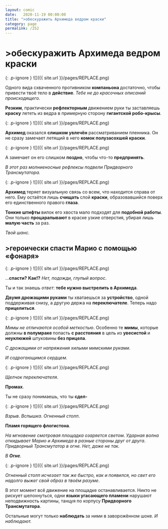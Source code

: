 ```yaml
---
layout: comic
date:   2020-11-19 00:00:00 
title: ">обескуражить Архимеда ведром краски"
category: page
permalink: /252
---
```

# >обескуражить Архимеда ведром краски

{: .p-ignore }
![]({{ site.url }}/pages/REPLACE.png)

Одного вида схваченного противником <strong>компаньона </strong>достаточно, чтобы привести твоё тело в <strong>действие</strong>. <em>Тебе не до красочных описаний происходящего</em>.

<strong>Резким</strong>, практически <strong>рефлекторным </strong>движением руки ты заставляешь <strong>краску</strong> лететь из ведра в примерную сторону <strong>гигантской робо-крысы</strong>.

{: .p-ignore }
![]({{ site.url }}/pages/REPLACE.png)

<strong>Архимед </strong>оказался <strong>слишком увлечён</strong> рассматриванием пленника. Он не сразу замечает летящий в него <strong>комок полузасохшей краски</strong>.

{: .p-ignore }
![]({{ site.url }}/pages/REPLACE.png)

А замечает он его слишком <strong>поздно</strong>, чтобы что-то <strong>предпринять</strong>. 

<em>В этот раз молниеносные рефлексы подвели Придворного Трансмутатора.</em>

{: .p-ignore }
![]({{ site.url }}/pages/REPLACE.png)

<strong>Архимед </strong>теряет визуальную связь со всем, что находится справа от него. Ему остаётся лишь <strong>счищать </strong>слой <strong>краски</strong>, образовавшийся поверх его единственного правого <strong>глаза</strong>.

<strong>Тонкие штифты </strong>вилок его хвоста мало подходят для <strong>подобной работы</strong>. Они только <strong>процарапывают </strong>в краске узкие отверстия, убирая лишь <strong>малую часть</strong> за раз. 

<em>Твой шанс.</em>

## >героически спасти Марио с помощью «фонаря»

{: .p-ignore }
![]({{ site.url }}/pages/REPLACE.png)

…<strong>спасти?</strong> <strong>Как!?</strong> <em>Нет, подожди, глупый вопрос</em>. 

Ты и так знаешь <em>ответ</em>: <strong>тебе нужно выстрелить в Архимеда</strong>.

<strong>Двумя дрожащими руками</strong> ты хватаешься за <strong>устройство</strong>, одной поддерживая снизу, а другую держа на <strong>переключателе</strong>. Теперь надо <strong>прицелиться</strong>.

{: .p-ignore }
![]({{ site.url }}/pages/REPLACE.png)

<em>Мимы не отличаются особой меткостью</em>. Особенно те <strong>мимы</strong>, которые должны <strong>в полумраке </strong>попасть <strong>с расстояния</strong> в цель из <strong>увесистой </strong>и <strong>неуклюжей</strong> штуковины <strong>без прицела</strong>.

<em>С дрожащими от напряжения хилыми мимскими руками.</em>

<em>И содрогающимся сердцем.</em>

{: .p-ignore }
![]({{ site.url }}/pages/REPLACE.png)

<em>Щелчок переключателя</em>. 

<strong>Промах</strong>. 

Ты не сразу понимаешь, что ты <strong>сдел-</strong>

{: .p-ignore }
![]({{ site.url }}/pages/REPLACE.png)

<em>Взрыв</em>. <em>Вспышка</em>. <em>Огненный столп</em>.

<strong>Пламя горящего флогистона</strong>.

<em>На мгновение смотровая площадка озаряется светом</em>. <em>Ударная волна откидывает Марио и Архимеда в разные стороны друг от друга</em>.<em> Придворный Трансмутатор в огне. Нет, даже не так.</em>

<em>В <strong>Огне</strong>.</em>

{: .p-ignore }
![]({{ site.url }}/pages/REPLACE.png)

<em>Огненный столп исчезает так же быстро, как и появился, но свет его надолго выжег свой образ в твоём разуме</em>.

В этот момент всё движение на площадке останавливается. Никто не рискует шелохнуться, одни <strong>языки угасающего пламени</strong> нарушают неподвижность картины, танцуя по корпусу <strong>Придворного Трансмутатора</strong>.

Остальные могут только <strong>наблюдать </strong>за ними в заворожённом шоке. <em>И наблюдают.</em>

